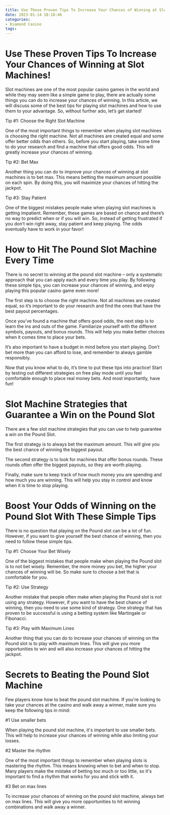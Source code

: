 ```yaml
---
title: Use These Proven Tips To Increase Your Chances of Winning at Slot Machines!
date: 2023-01-14 18:18:46
categories:
- Diamond Casino
tags:
---
```



#  Use These Proven Tips To Increase Your Chances of Winning at Slot Machines!

Slot machines are one of the most popular casino games in the world and while they may seem like a simple game to play, there are actually some things you can do to increase your chances of winning. In this article, we will discuss some of the best tips for playing slot machines and how to use them to your advantage. So, without further ado, let’s get started!

Tip #1: Choose the Right Slot Machine

One of the most important things to remember when playing slot machines is choosing the right machine. Not all machines are created equal and some offer better odds than others. So, before you start playing, take some time to do your research and find a machine that offers good odds. This will greatly increase your chances of winning.

Tip #2: Bet Max

Another thing you can do to improve your chances of winning at slot machines is to bet max. This means betting the maximum amount possible on each spin. By doing this, you will maximize your chances of hitting the jackpot.

Tip #3: Stay Patient

One of the biggest mistakes people make when playing slot machines is getting impatient. Remember, these games are based on chance and there’s no way to predict when or if you will win. So, instead of getting frustrated if you don’t win right away, stay patient and keep playing. The odds eventually have to work in your favor!

#  How to Hit The Pound Slot Machine Every Time

There is no secret to winning at the pound slot machine – only a systematic approach that you can apply each and every time you play. By following these simple tips, you can increase your chances of winning, and enjoy playing this popular casino game even more!

The first step is to choose the right machine. Not all machines are created equal, so it’s important to do your research and find the ones that have the best payout percentages.

Once you’ve found a machine that offers good odds, the next step is to learn the ins and outs of the game. Familiarize yourself with the different symbols, payouts, and bonus rounds. This will help you make better choices when it comes time to place your bets.

It’s also important to have a budget in mind before you start playing. Don’t bet more than you can afford to lose, and remember to always gamble responsibly.

Now that you know what to do, it’s time to put these tips into practice! Start by testing out different strategies on free play mode until you feel comfortable enough to place real money bets. And most importantly, have fun!

#  Slot Machine Strategies that Guarantee a Win on the Pound Slot

There are a few slot machine strategies that you can use to help guarantee a win on the Pound Slot.

The first strategy is to always bet the maximum amount. This will give you the best chance of winning the biggest payout.

The second strategy is to look for machines that offer bonus rounds. These rounds often offer the biggest payouts, so they are worth playing.

Finally, make sure to keep track of how much money you are spending and how much you are winning. This will help you stay in control and know when it is time to stop playing.

#  Boost Your Odds of Winning on the Pound Slot With These Simple Tips

There is no question that playing on the Pound slot can be a lot of fun. However, if you want to give yourself the best chance of winning, then you need to follow these simple tips.

Tip #1: Choose Your Bet Wisely

One of the biggest mistakes that people make when playing the Pound slot is to not bet wisely. Remember, the more money you bet, the higher your chances of winning will be. So make sure to choose a bet that is comfortable for you.

Tip #2: Use Strategy

Another mistake that people often make when playing the Pound slot is not using any strategy. However, if you want to have the best chance of winning, then you need to use some kind of strategy. One strategy that has proven to be successful is using a betting system like Martingale or Fibonacci.

 Tip #3: Play with Maximum Lines

Another thing that you can do to increase your chances of winning on the Pound slot is to play with maximum lines. This will give you more opportunities to win and will also increase your chances of hitting the jackpot.

#  Secrets to Beating the Pound Slot Machine

Few players know how to beat the pound slot machine. If you're looking to take your chances at the casino and walk away a winner, make sure you keep the following tips in mind:

#1 Use smaller bets

When playing the pound slot machine, it's important to use smaller bets. This will help to increase your chances of winning while also limiting your losses.

#2 Master the rhythm

One of the most important things to remember when playing slots is mastering the rhythm. This means knowing when to bet and when to stop. Many players make the mistake of betting too much or too little, so it's important to find a rhythm that works for you and stick with it.

#3 Bet on max lines

To increase your chances of winning on the pound slot machine, always bet on max lines. This will give you more opportunities to hit winning combinations and walk away a winner.